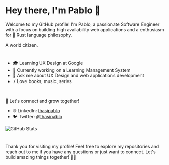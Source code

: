 # Hey there, I'm Pablo 👋


Welcome to my GitHub profile! I'm Pablo, a passionate Software Engineer with a focus on building high availability web applications and a enthusiasm for 🦀 Rust language philosophy. <br/>

A world citizen. 


# 


- 🎓 Learning UX Design at Google
- 💼 Currently working on a Learning Management System
- 💬 Ask me about UX Design and web applications development
- ⚡ Love books, music, series

<!--
Here are the technologies I work with:

![Rust](https://img.shields.io/badge/-Rust-000000?style=flat&logo=rust&logoColor=white) ![Python](https://img.shields.io/badge/-Python-3776AB?style=flat&logo=python&logoColor=white) ![Django](https://img.shields.io/badge/-Django-092E20?style=flat&logo=django&logoColor=white) ![Nginx](https://img.shields.io/badge/-Nginx-269539?style=flat&logo=nginx&logoColor=white) ![Caddy](https://img.shields.io/badge/-Caddy-00ACD7?style=flat&logo=caddy&logoColor=white) ![React](https://img.shields.io/badge/-React-61DAFB?style=flat&logo=react&logoColor=white) ![React Redux](https://img.shields.io/badge/-React%20Redux-764ABC?style=flat&logo=redux&logoColor=white) ![Tailwind CSS](https://img.shields.io/badge/-Tailwind%20CSS-38B2AC?style=flat&logo=tailwind-css&logoColor=white) ![Material UI](https://img.shields.io/badge/-Material%20UI-0081CB?style=flat&logo=material-ui&logoColor=white)
-->


#


👥 Let's connect and grow together!


- 🌐 LinkedIn: [thasipablo](https://www.linkedin.com/in/thasipablo)
- 🐦 Twitter: [@thasipablo](https://twitter.com/thasipablo)


![GitHub Stats](https://github-readme-streak-stats.herokuapp.com/?user=thasipablo)


#


Thank you for visiting my profile! Feel free to explore my repositories and reach out to me if you have any questions or just want to connect. Let's build amazing things together! 🚀🌟

<!--
**thasipablo/thasipablo** is a ✨ _special_ ✨ repository because its `README.md` (this file) appears on your GitHub profile.
<h1></h1>
<img height="170px" align="left" src="https://github-readme-streak-stats.herokuapp.com/?user=thasipablo" alt="GitHub Stats" /> <br/><br/>


<div align="start">
  <p>Visitors Count</p>  
  <img src="https://profile-counter.glitch.me/{thasipablo}/count.svg" />
</div>

Here are some ideas to get you started:

- 🔭 I’m currently working on ...
- 🌱 I’m currently learning ...
- 👯 I’m looking to collaborate on ...
- 🤔 I’m looking for help with ...
- 💬 Ask me about ...
- 📫 How to reach me: ...
- 😄 Pronouns: ...
- ⚡ Fun fact: ...
-->
